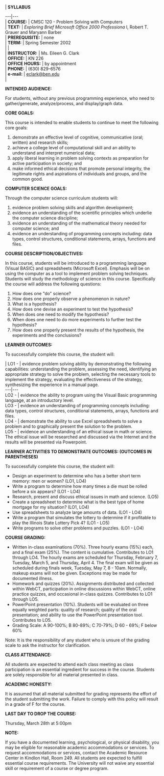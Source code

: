   |  **SYLLABUS**  
  
  
---|---  
  | **COURSE:** |  CMSC 120 \- Problem Solving with Computers  
  | **TEXT:** | _Exploring Brief Microsoft Office 2000 Professiona_ l, Robert
T. Grauer and Maryann Barber  
  | **PREREQUISITE:** |  none  
  | **TERM:** |  Spring Semester 2002  
  |   |  
  | **INSTRUCTOR:** |  Ms. Eileen G. Clark  
  | **OFFICE:** |  KN 226  
  | **OFFICE HOURS:** |  by appointment  
  | **PHONE:** |  (630) 829-6576  
  | **e-mail:** | [eclark@ben.edu](mailto:eclark@ben.edu)  
  |  
  

**INTENDED AUDIENCE:**

For students, without any previous programming experience, who need to
gather/generate, analyze/process, and display/graph data.

**CORE GOALS:**

This course is intended to enable students to continue to meet the following
core goals:

  1. demonstrate an effective level of cognitive, communicative (oral; written) and research skills;
  2. achieve a college level of computational skill and an ability to understand and interpret numerical data;
  3. apply liberal learning in problem solving contexts as preparation for active participation in society; and
  4. make informed ethical decisions that promote personal integrity, the legitimate rights and aspirations of individuals and groups, and the common good. 

**COMPUTER SCIENCE GOALS:**

Through the computer science curriculum students will:

  1. evidence problem solving skills and algorithm development;
  2. evidence an understanding of the scientific principles which underlie the computer science discipline; 
  3. evidence an understanding of the mathematical theory needed for computer science; and 
  4. evidence an understanding of programming concepts including: data types, control structures, conditional statements, arrays, functions and files. 

**COURSE DESCRIPTION/OBJECTIVES:**

In this course, students will be introduced to a programming language (Visual
BASIC) and spreadsheets (Microsoft Excel). Emphasis will be on using the
computer as a tool to implement problem solving techniques. Students will
study the methodology of science in this course. Specifically the course will
address the following questions:

  1. How does one "do" science?
  2. How does one properly observe a phenomenon in nature?
  3. What is a hypothesis?
  4. How does one devise an experiment to test the hypothesis? 
  5. When does one need to modify the hypothesis?
  6. When does one need to do more experiments to further test the hypothesis? 
  7. How does one properly present the results of the hypothesis, the experiments and the conclusions?

  
**LEARNER OUTCOMES:**

To successfully complete this course, the student will:

| LO1 \-  | evidence problem solving ability by demonstrating the following
capabilities: understanding the problem, assessing the need, identifying an
appropriate strategy to solve the problem, selecting the necessary tools to
implement the strategy, evaluating the effectiveness of the strategy,
synthesizing the experience in a manual page.  
---|---  
LO2 \-  | evidence the ability to program using the Visual Basic programming
language, at an introductory level.  
LO3 \-  | evidence an understanding of programming concepts including: data
types, control structures, conditional statements, arrays, functions and
files.  
LO4 \-  | demonstrate the ability to use Excel spreadsheets to solve a problem
and to graphically present the solution to the problem.  
LO5 \-  | evidence an understanding of an ethical issue in math or science.
The ethical issue will be researched and discussed via the Internet and the
results will be presented via Powerpoint.  
  


**LEARNER ACTIVITIES TO DEMONSTRATE OUTCOMES: (OUTCOMES IN PARENTHESES)**  
  
To successfully complete this course, the student will:

  * Design an experiment to determine who has a better short term memory: men or women? (LO1, LO4) 
  * Write a program to determine how many times a die must be rolled before a six appears? (LO1 - LO4) 
  * Research, present and discuss ethical issues in math and science. (LO5) 
  * Create a spreadsheet to determine what is the best type of home mortgage for my situation? (LO1, LO4) 
  * Use spreadsheets to analyze large amounts of data. (LO1 - LO4) 
  * Write a program that simulates the lottery to determine if it profitable to play the Illinois State Lottery Pick 4? (LO1 - LO5) 
  * Write programs to solve other problems and puzzles. (LO1 - LO4)

**COURSE GRADING:**

  * Written in-class examinations (70%). Three hourly exams (15%) each, and a final exam (25%). The content is cumulative. Contributes to LO1 through LO4. The hourly exams are scheduled for Thursday, February 7, Tuesday, March 5, and Thursday, April 4. The final exam will be given as scheduled during finals week, Tuesday, May 7, 8 - 10am. Normally, makeup exams will not be given. Exceptions may be made for documented illness. 
  * Homework and quizzes (20%). Assignments distributed and collected within WebCT, participation in online discussions within WebCT, online practice quizzes, and occasional in-class quizzes. Contributes to LO1 through LO5. 
  * PowerPoint presentation (10%). Students will be evaluated on three equally weighted parts: quality of research; quality of the oral presentation; and ability to use the PowerPoint presentation tool. Contributes to LO5. 
  * Grading Scale: A 90-100%; B 80-89%; C 70-79%; D 60 - 69%; F below 60%

Note: It is the responsibility of any student who is unsure of the grading
scale to ask the instructor for clarification.

**CLASS ATTENDANCE:**

All students are expected to attend each class meeting as class participation
is an essential ingredient for success in the course. Students are solely
responsible for all material presented in class.

**ACADEMIC HONESTY:**

It is assumed that all material submitted for grading represents the effort of
the student submitting the work. Failure to comply with this policy will
result in a grade of F for the course.

**LAST DAY TO DROP THE COURSE:**

Thursday, March 28th at 5:00pm

**NOTE:**

If you have a documented learning, psychological, or physical disability, you
may be eligible for reasonable academic accommodations or services. To request
accommodations or services, contact the Academic Resource Center in Kindlon
Hall, Room 249. All students are expected to fulfill essential course
requirements. The University will not waive any essential skill or requirement
of a course or degree program.  
  


